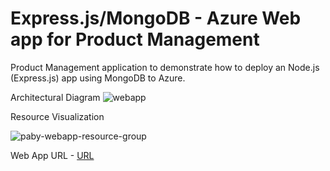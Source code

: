 # Express.js/MongoDB - Azure Web app for Product Management

Product Management application to demonstrate how to deploy an Node.js (Express.js) app using MongoDB to Azure.  


Architectural Diagram
![webapp](https://github.com/PabitraSahoo/cloud-ass-app/assets/37178585/a5585b63-1482-449e-b6ff-f76776c8c036)

Resource Visualization

![paby-webapp-resource-group](https://github.com/PabitraSahoo/cloud-ass-app/assets/37178585/4a84fb31-2617-4686-987b-aec6ef3314b8)

Web App URL - [URL](http://paby-web-app.azurewebsites.net/)
